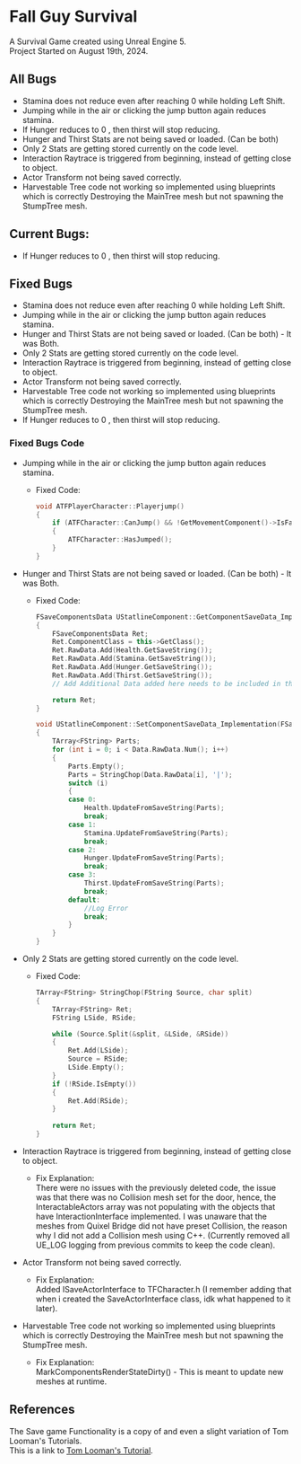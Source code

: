 # Fall Guy Survival

A Survival Game created using Unreal Engine 5.  
Project Started on August 19th, 2024.

## All Bugs
- Stamina does not reduce even after reaching 0 while holding Left Shift.
- Jumping while in the air or clicking the jump button again reduces stamina.
- If Hunger reduces to 0 , then thirst will stop reducing.
- Hunger and Thirst Stats are not being saved or loaded. (Can be both)
- Only 2 Stats are getting stored currently on the code level.
- Interaction Raytrace is triggered from beginning, instead of getting close to object.
- Actor Transform not being saved correctly.
- Harvestable Tree code not working so implemented using blueprints which is correctly Destroying the MainTree mesh but not spawning the StumpTree mesh.

## Current Bugs:
- If Hunger reduces to 0 , then thirst will stop reducing.

## Fixed Bugs
- Stamina does not reduce even after reaching 0 while holding Left Shift.
- Jumping while in the air or clicking the jump button again reduces stamina.
- Hunger and Thirst Stats are not being saved or loaded. (Can be both) - It was Both.
- Only 2 Stats are getting stored currently on the code level.
- Interaction Raytrace is triggered from beginning, instead of getting close to object.
- Actor Transform not being saved correctly.
- Harvestable Tree code not working so implemented using blueprints which is correctly Destroying the MainTree mesh but not spawning the StumpTree mesh.
- If Hunger reduces to 0 , then thirst will stop reducing.

### Fixed Bugs Code
- Jumping while in the air or clicking the jump button again reduces stamina.
  
	- Fixed Code:  
   		```cpp
     	void ATFPlayerCharacter::Playerjump()
		{
			if (ATFCharacter::CanJump() && !GetMovementComponent()->IsFalling())
			{
				ATFCharacter::HasJumped();
			}
		}
- Hunger and Thirst Stats are not being saved or loaded. (Can be both) - It was Both.
   
	- Fixed Code:
   		```cpp
     	FSaveComponentsData UStatlineComponent::GetComponentSaveData_Implementation()
		{
			FSaveComponentsData Ret;
			Ret.ComponentClass = this->GetClass();
			Ret.RawData.Add(Health.GetSaveString());
			Ret.RawData.Add(Stamina.GetSaveString());
			Ret.RawData.Add(Hunger.GetSaveString());
			Ret.RawData.Add(Thirst.GetSaveString());
			// Add Additional Data added here needs to be included in the SetComponentsSaveData_Implementation().
		
			return Ret;
		}

		void UStatlineComponent::SetComponentSaveData_Implementation(FSaveComponentsData Data)
		{
			TArray<FString> Parts;
			for (int i = 0; i < Data.RawData.Num(); i++)
			{
				Parts.Empty();
				Parts = StringChop(Data.RawData[i], '|');
				switch (i)
				{
				case 0:
					Health.UpdateFromSaveString(Parts);
					break;
				case 1:
					Stamina.UpdateFromSaveString(Parts);
					break;
				case 2:
					Hunger.UpdateFromSaveString(Parts);
					break;
				case 3:
					Thirst.UpdateFromSaveString(Parts);
					break;
				default:
					//Log Error
					break;
				}
			}
		}

- Only 2 Stats are getting stored currently on the code level.
   
	- Fixed Code:
   		```cpp
     	TArray<FString> StringChop(FString Source, char split)
		{
			TArray<FString> Ret;
			FString LSide, RSide;

			while (Source.Split(&split, &LSide, &RSide))
			{
				Ret.Add(LSide);
				Source = RSide;
				LSide.Empty();
			}
			if (!RSide.IsEmpty())
			{
				Ret.Add(RSide);
			}
			
			return Ret;
		}

- Interaction Raytrace is triggered from beginning, instead of getting close to object.
  	- Fix Explanation:  
There were no issues with the previously deleted code, the issue was that there was no Collision mesh set for the door, hence, the InteractableActors array was not populating with the objects that have InteractionInterface implemented. I was unaware that the meshes from Quixel Bridge did not have preset Collision, the reason why I did not add a Collision mesh using C++. (Currently removed all UE_LOG logging from previous commits to keep the code clean).

- Actor Transform not being saved correctly.
	- Fix Explanation:  
Added ISaveActorInterface to TFCharacter.h (I remember adding that when i created the SaveActorInterface class, idk what happened to it later).

- Harvestable Tree code not working so implemented using blueprints which is correctly Destroying the MainTree mesh but not spawning the StumpTree mesh.
 	- Fix Explanation:  
MarkComponentsRenderStateDirty() - This is meant to update new meshes at runtime.

## References
The Save game Functionality is a copy of and even a slight variation of Tom Looman's Tutorials.  
This is a link to [Tom Looman's Tutorial][1].

[1]: https://www.tomlooman.com/unreal-engine-cpp-save-system/
